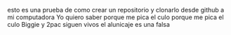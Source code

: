 esto es una prueba de como crear un repositorio y clonarlo desde github a mi computadora
Yo quiero saber porque me pica el culo porque me pica el culo
Biggie y 2pac siguen vivos
el alunicaje es una falsa 


